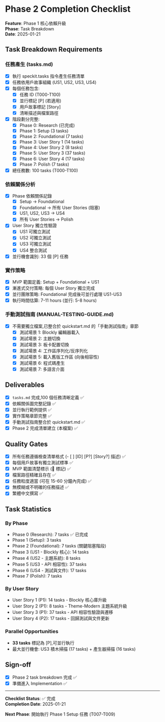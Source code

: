 # Phase 2 Completion Checklist

**Feature**: Phase 1 核心依賴升級  
**Phase**: Task Breakdown  
**Date**: 2025-01-21

## Task Breakdown Requirements

### 任務產生 (tasks.md)

-   [x] 執行 speckit.tasks 指令產生任務清單
-   [x] 任務依用戶故事組織 (US1, US2, US3, US4)
-   [x] 每個任務包含:
    -   [x] 任務 ID (T000-T100)
    -   [x] 並行標記 [P] (若適用)
    -   [x] 用戶故事標記 [Story]
    -   [x] 清晰描述與檔案路徑
-   [x] 階段劃分完整:
    -   [x] Phase 0: Research (已完成)
    -   [x] Phase 1: Setup (3 tasks)
    -   [x] Phase 2: Foundational (7 tasks)
    -   [x] Phase 3: User Story 1 (14 tasks)
    -   [x] Phase 4: User Story 2 (8 tasks)
    -   [x] Phase 5: User Story 3 (37 tasks)
    -   [x] Phase 6: User Story 4 (17 tasks)
    -   [x] Phase 7: Polish (7 tasks)
-   [x] 總任務數: 100 tasks (T000-T100)

### 依賴關係分析

-   [x] Phase 依賴關係記錄
    -   [x] Setup → Foundational
    -   [x] Foundational → 所有 User Stories (阻塞)
    -   [x] US1, US2, US3 → US4
    -   [x] 所有 User Stories → Polish
-   [x] User Story 獨立性驗證
    -   [x] US1 可獨立測試
    -   [x] US2 可獨立測試
    -   [x] US3 可獨立測試
    -   [x] US4 整合測試
-   [x] 並行機會識別: 33 個 [P] 任務

### 實作策略

-   [x] MVP 範圍定義: Setup + Foundational + US1
-   [x] 漸進式交付策略: 每個 User Story 獨立完成
-   [x] 並行團隊策略: Foundational 完成後可並行處理 US1-US3
-   [x] 執行時間估算: 7-11 hours (並行: 5-8 hours)

### 手動測試指南 (MANUAL-TESTING-GUIDE.md)

-   [x] 不需要獨立檔案,已整合於 quickstart.md 的「手動測試指南」章節
    -   [x] 測試場景 1: Blockly 編輯器載入
    -   [x] 測試場景 2: 主題切換
    -   [x] 測試場景 3: 板卡配置切換
    -   [x] 測試場景 4: 工作區序列化/反序列化
    -   [x] 測試場景 5: 載入舊版工作區 (向後相容性)
    -   [x] 測試場景 6: 程式碼產生
    -   [x] 測試場景 7: 多語言介面

## Deliverables

-   [x] `tasks.md` 完成,100 個任務清晰定義 ✅
-   [x] 依賴關係圖完整記錄 ✅
-   [x] 並行執行範例提供 ✅
-   [x] 實作策略章節完整 ✅
-   [x] 手動測試指南整合於 quickstart.md ✅
-   [x] Phase 2 完成清單建立 (本檔案) ✅

## Quality Gates

-   [x] 所有任務遵循檢查清單格式 (- [ ] [ID] [P?] [Story?] 描述) ✅
-   [x] 每個用戶故事有獨立測試標準 ✅
-   [x] MVP 範圍清楚標示 (🎯 標記) ✅
-   [x] 檔案路徑精確且存在 ✅
-   [x] 任務粒度適當 (可在 15-60 分鐘內完成) ✅
-   [x] 無模糊或不明確的任務描述 ✅
-   [x] 繁體中文撰寫 ✅

## Task Statistics

### By Phase

-   Phase 0 (Research): 7 tasks ✅ 已完成
-   Phase 1 (Setup): 3 tasks
-   Phase 2 (Foundational): 7 tasks (關鍵阻塞階段)
-   Phase 3 (US1 - Blockly 核心): 14 tasks
-   Phase 4 (US2 - 主題系統): 8 tasks
-   Phase 5 (US3 - API 相容性): 37 tasks
-   Phase 6 (US4 - 測試與文件): 17 tasks
-   Phase 7 (Polish): 7 tasks

### By User Story

-   User Story 1 (P1): 14 tasks - Blockly 核心庫升級
-   User Story 2 (P1): 8 tasks - Theme-Modern 主題系統升級
-   User Story 3 (P1): 37 tasks - API 相容性驗證與遷移
-   User Story 4 (P2): 17 tasks - 回歸測試與文件更新

### Parallel Opportunities

-   **33 tasks** 標記為 [P],可並行執行
-   最大並行機會: US3 積木掃描 (17 tasks) + 產生器掃描 (16 tasks)

## Sign-off

-   [x] Phase 2 task breakdown 完成 ✅
-   [x] 準備進入 Implementation ✅

---

**Checklist Status**: ✅ 完成  
**Completion Date**: 2025-01-21

**Next Phase**: 開始執行 Phase 1 Setup 任務 (T007-T009)
